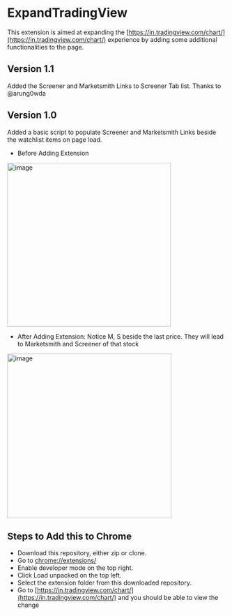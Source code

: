 # ExpandTradingView
This extension is aimed at expanding the [https://in.tradingview.com/chart/](https://in.tradingview.com/chart/) experience by adding some additional functionalities to the page.

## Version 1.1
Added the Screener and Marketsmith Links to Screener Tab list. Thanks to @arung0wda

## Version 1.0
Added a basic script to populate Screener and Marketsmith Links beside the watchlist items on page load.
- Before Adding Extension
<img width="375" alt="image" src="https://user-images.githubusercontent.com/11522905/161256194-84f16dae-c359-40b6-8416-945a46479590.png">

- After Adding Extension: Notice M, S beside the last price. They will lead to Marketsmith and Screener of that stock
<img width="377" alt="image" src="https://user-images.githubusercontent.com/11522905/161256294-1fa19bf5-cdae-451a-afad-5bd0d3881bda.png">

## Steps to Add this to Chrome
- Download this repository, either zip or clone.
- Go to [chrome://extensions/](chrome://extensions/)
- Enable developer mode on the top right.
- Click Load unpacked on the top left.
- Select the extension folder from this downloaded repository. 
- Go to [https://in.tradingview.com/chart/](https://in.tradingview.com/chart/) and you should be able to view the change
 
